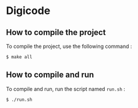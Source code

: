 # Digicode



## How to compile the project

To compile the project, use the following command :

`$ make all`

## How to compile and run

To compile and run, run the script named `run.sh` :

`$ ./run.sh`
